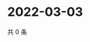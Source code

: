 # 2022-03-03

共 0 条

<!-- BEGIN WEIBO -->
<!-- 最后更新时间 Thu Mar 03 2022 00:25:36 GMT+0800 (China Standard Time) -->

<!-- END WEIBO -->
